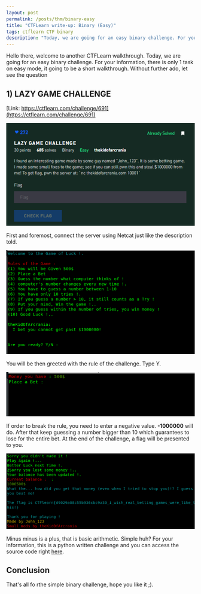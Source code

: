 ```yaml
---
layout: post
permalink: /posts/thm/binary-easy
title: "CTFLearn write-up: Binary (Easy)"
tags: ctflearn CTF binary
description: "Today, we are going for an easy binary challenge. For your information, there is only 1 task on easy mode, it going to be a short walkthrough."
---
```


Hello there, welcome to another CTFLearn walkthrough. Today, we are going for an easy binary challenge. For your information, there is only 1 task on easy mode, it going to be a short walkthrough. Without further ado, let see the question

## 1) LAZY GAME CHALLENGE

[Link: https://ctflearn.com/challenge/691](https://ctflearn.com/challenge/691)

![question](/assets/images/ctflearn/2020-08-13-binary-easy/1.png)

First and foremost, connect the server using Netcat just like the description told.

![game](/assets/images/ctflearn/2020-08-13-binary-easy/2.png)

You will be then greeted with the rule of the challenge. Type Y.

![bet](/assets/images/ctflearn/2020-08-13-binary-easy/3.png)

If order to break the rule, you need to enter a negative value. **-1000000** will do. After that keep guessing a number bigger than 10 which guarantees to lose for the entire bet. At the end of the challenge, a flag will be presented to you.

![answer](/assets/images/ctflearn/2020-08-13-binary-easy/4.png)

Minus minus is a plus, that is basic arithmetic. Simple huh? For your information, this is a python written challenge and you can access the source code right [here](https://repl.it/@ragsdale/Lazy-Game-Challenge-1).

## Conclusion

That's all fo rthe simple binary challenge, hope you like it ;).
